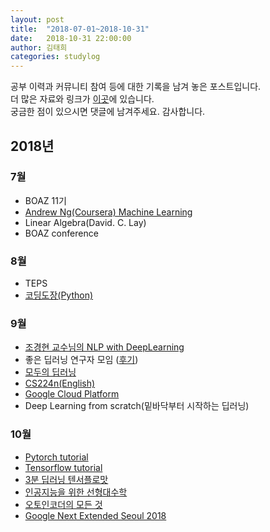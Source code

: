 ```yaml
---
layout: post
title:  "2018-07-01~2018-10-31"
date:   2018-10-31 22:00:00
author: 김태희
categories: studylog
---
```


공부 이력과 커뮤니티 참여 등에 대한 기록을 남겨 놓은 포스트입니다.  
더 많은 자료와 링크가 [이곳](https://shwksl101.github.io/etc/2018/09/16/Materials.html)에 있습니다.  
궁금한 점이 있으시면 댓글에 남겨주세요. 감사합니다.

## 2018년

### 7월
* BOAZ 11기
* [Andrew Ng(Coursera) Machine Learning](https://www.coursera.org/learn/machine-learning/home/welcome)
* Linear Algebra(David. C. Lay)
* BOAZ conference

### 8월
* TEPS  
* [코딩도장(Python)](https://dojang.io/course/view.php?id=3)

### 9월
* [조경현 교수님의 NLP with DeepLearning](https://www.edwith.org/deepnlp)
* 좋은 딥러닝 연구자 모임 ([후기](https://shwksl101.github.io/etc/2018/09/02/%EC%A2%8B%EC%9D%80-%EB%94%A5%EB%9F%AC%EB%8B%9D-%EC%97%B0%EA%B5%AC%EC%9E%90-%EB%90%98%EA%B8%B0-%EB%AA%A8%EC%9E%84-%ED%9B%84%EA%B8%B0.html))
* [모두의 딥러닝](https://www.youtube.com/watch?v=BS6O0zOGX4E&list=PLlMkM4tgfjnLSOjrEJN31gZATbcj_MpUm)
* [CS224n(English)](https://www.youtube.com/watch?v=OQQ-W_63UgQ&list=PL3FW7Lu3i5Jsnh1rnUwq_TcylNr7EkRe6)
* [Google Cloud Platform](https://www.coursera.org/learn/gcp-fundamentals/home/welcome)
* Deep Learning from scratch(밑바닥부터 시작하는 딥러닝)

### 10월

* [Pytorch tutorial](http://pytorch.kr/index.html)
* [Tensorflow tutorial](https://www.tensorflow.org/tutorials/)
* [3분 딥러닝 텐서플로맛](https://github.com/golbin/TensorFlow-Tutorials)
* [인공지능을 위한 선형대수학](https://www.edwith.org/linearalgebra4ai/joinLectures/14072)
* [오토인코더의 모든 것](https://www.youtube.com/watch?v=o_peo6U7IRM)
* [Google Next Extended Seoul 2018](https://festa.io/events/104?fbclid=IwAR0fUpLzenGL7pDtoPRVfRRLtWs3WfQiCsaNiA_AQHcqxHWiRx0RNThvAqw)
